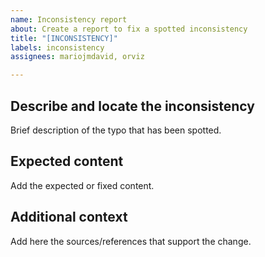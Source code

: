 ```yaml
---
name: Inconsistency report
about: Create a report to fix a spotted inconsistency
title: "[INCONSISTENCY]"
labels: inconsistency
assignees: mariojmdavid, orviz

---
```


## Describe and locate the inconsistency
Brief description of the typo that has been spotted.

## Expected content
Add the expected or fixed content.

## Additional context
Add here the sources/references that support the change.
